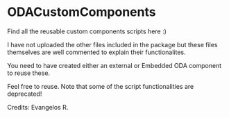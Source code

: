 # ODACustomComponents

Find all the reusable  custom  components scripts here :)

I have not uploaded the other files included in the package but these files themselves are well commented to explain their functionalites.

You need to have created either an external or Embedded ODA component to reuse these.

Feel free to reuse. Note that some of the script functionalities are deprecated! 

Credits: Evangelos R.
